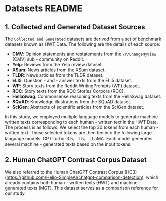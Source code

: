 #  Datasets README

## 1. Collected and Generated Dataset Sources
The `Collected and Generated` datasets are derived from a set of benchmark datasets known as HWT Data. The following are the details of each source:

- **CMV**: Opinion statements and restatements from the `/r/ChangeMyView` (CMV) sub - community on Reddit.
- **Yelp**: Reviews from the Yelp review dataset.
- **XSum**: News articles from the XSum dataset.
- **TLDR**: News articles from the TLDR dataset.
- **ELI5**: Question - and - answer texts from the ELI5 dataset.
- **WP**: Story texts from the Reddit WritingPrompts (WP) dataset.
- **ROC**: Story texts from the ROC Stories Corpora (ROC).
- **HellaSwag**: Commonsense reasoning texts from the HellaSwag dataset.
- **SQuAD**: Knowledge illustrations from the SQuAD dataset.
- **SciGen**: Abstracts of scientific articles from the SciGen dataset.

In this study, we employed multiple language models to generate machine - written texts corresponding to each human - written text in the HWT Data. The process is as follows: We select the top 30 tokens from each human - written text. These selected tokens are then fed into the following large language models: GPT-turbo-3.5， T5， LLaMA. Each model generates several machine - generated texts based on the input tokens.

## 2. Human ChatGPT Contrast Corpus Dataset
We also referred to the Human ChatGPT Contrast Corpus (HC3) (https://github.com/Hello-SimpleAI/chatgpt-comparison-detection), which already contains both human - written texts (HWT) and machine - generated texts (MGT). This dataset serves as a comparison reference for our study.
